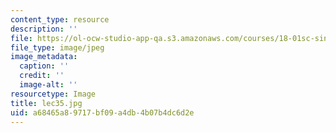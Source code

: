 ```yaml
---
content_type: resource
description: ''
file: https://ol-ocw-studio-app-qa.s3.amazonaws.com/courses/18-01sc-single-variable-calculus-fall-2010/a68465a89717bf09a4db4b07b4dc6d2e_lec35.jpg
file_type: image/jpeg
image_metadata:
  caption: ''
  credit: ''
  image-alt: ''
resourcetype: Image
title: lec35.jpg
uid: a68465a8-9717-bf09-a4db-4b07b4dc6d2e
---
```

